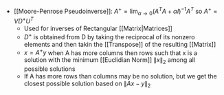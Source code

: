 - [[Moore-Penrose Pseudoinverse]]: $A^{+} = \lim_{\alpha \to 0} (A^{T}A+\alpha I)^{-1}A^{T}$ so $A^{+} = VD^{+}U^{T}$ 
	- Used for inverses of Rectangular [[Matrix|Matrices]] 
	- $D^+$ is obtained from D by taking the reciprocal of its nonzero elements and then takin the [[Transpose]] of the resulting [[Matrix]]
	- $x = A^{+}y$ when A has more columns then rows such that x is a solution with the minimum [[Euclidian Norm]] $\lVert x \rVert_2$ among all possible solutions
	- If A has more rows than columns may be no solution, but we get the closest possible solution based on $\lVert Ax-y \rVert_2$ 